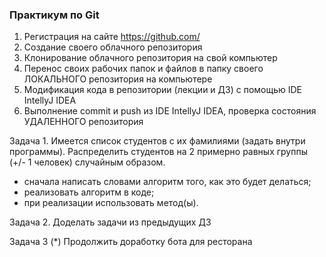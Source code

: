 ### Практикум по Git
1. Регистрация на сайте https://github.com/
2. Создание своего облачного репозитория
3. Клонирование облачного репозитория на свой компьютер
4. Перенос своих рабочих папок и файлов в папку своего ЛОКАЛЬНОГО репозитория на компьютере
4. Модификация кода в репозитории (лекции и ДЗ) с помощью IDE IntellyJ IDEA
5. Выполнение commit и push из IDE IntellyJ IDEA, проверка состояния УДАЛЕННОГО репозитория


Задача 1. 
Имеется список студентов с их фамилиями (задать внутри программы).
Распределить студентов на 2 примерно равных группы (+/- 1 человек) случайным образом.
- сначала написать словами алгоритм того, как это будет делаться;
- реализовать алгоритм в коде;
- при реализации использовать метод(ы).

Задача 2.
Доделать задачи из предыдущих ДЗ

Задача 3 (*)
Продолжить доработку бота для ресторана


